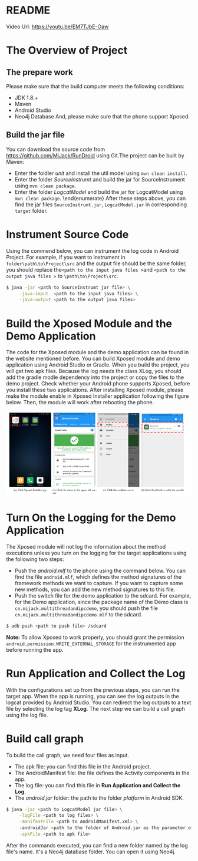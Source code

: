 # README
Video Url: https://youtu.be/EM7TJbE-Oaw
# The Overview of Project

## The prepare work

Please make sure that the build computer meets the following conditions:
- JDK 1.8.+
- Maven
- Android Studio
- Neo4j Database
   And, please make sure that the phone support Xposed.

## Build the jar file
You can download the source code from https://github.com/MiJack/RunDroid using Git.The project can be built by Maven:
- Enter the foldler *unit* and install the util model using `mvn clean install`.
- Enter the folder *SourceInstrumt* and build the jar for SourceInstrument using `mvn clean package`.
- Enter the folder *LogcatModel* and build the jar for LogcatModel using `mvn clean package`.
  \end{enumerate}
  After these steps above, you can find the jar files `SourceInstrumt.jar`, `LogcatModel.jar` in corresponding `target` folder.


# Instrument Source Code

Using the commend below, you can instrument the log code in Android Project. For example, if you want to instrument in `folder\path\to\Project\src` and the output file should be the same folder, you should replace the`<path to the input java files >`and `<path to the output java files >`  to `\path\to\Project\src`. 

```bash
$ java -jar <path to SourceInstrumt jar file> \
     -java-input  <path to the input java files> \
     -java-output <path to the output java files>
```

#  Build the Xposed Module and the Demo Application

The code for the Xposed module and the demo application can be found in the website mentioned before. You can build Xposed module and demo application using Android Studio or Gradle. When you build the project, you will get two apk files.  Because the log needs the class XLog, you should add the gradle modle dependency into the project or copy the files to the demo project.  Check whether your Android phone supports Xposed, before you install these two applications. After installing Xposed module, please make the module enable in Xposed Installer application following  the figure below. Then, the module will work after rebooting the phone.

![](image/image1.png)

# Turn On the Logging for the Demo Application

The Xposed module will not log the information about the method executions unless you turn on the logging for the target applications using the following two steps:

- Push the *android.mlf* to the phone using the command below. You can find the file `android.mlf`, which defines the method signatures of the framework methods we want to capture. If you want to capture some new methods, you can add the new method signatures to this file. 
- Push the switch file for the demo application to the sdcard. For example, for the Demo application, since the package name of the Demo class is `cn.mijack.multithreadandipcdemo`, you should push the file `cn.mijack.multithreadandipcdemo.mlf` to the sdcard.

```bash
$ adb push <path to push file> /sdcard
```

**Note:** To allow Xposed to work properly, you should grant the permission `android.permission.WRITE_EXTERNAL_STORAGE` for the instrumented app before running the app.

# Run Application and Collect the Log
With the configurations set up from the previous steps, you can run the target app.  When the app is running, you can see the log outputs in the logcat provided by Android Studio. You can redirect the log outputs to a text file by selecting the log tag **XLog**.  The next step we can build a call graph using the log file.


# Build call graph
To build the call graph, we need four files as input.


- The apk file: you can find this file in the Android project.
- The AndroidManifest file: the file defines the Activity components in the app.
- The log file: you can find this file in **Run Application and Collect the Log**.
- The *android.jar* folder: the path to the folder *platform* in Android SDK.


```bash
$ java -jar <path to LogcatModel jar file> \
     -logFile <path to log files> \
     -manifestFile <path to AndroidManifest.xml> \    
     -androidJar <path to the folder of Android.jar as the parameter of  Soot> \
     -apkFile <path to apk file>
```

After the commands executed, you can find a new folder named by the log file's name. 
It's a Neo4j database folder. You can open it using Neo4j.
